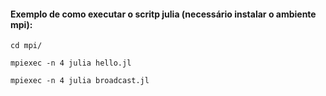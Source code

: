 #### Exemplo de como executar o scritp julia (necessário instalar o ambiente mpi):
    cd mpi/

    mpiexec -n 4 julia hello.jl

    mpiexec -n 4 julia broadcast.jl
